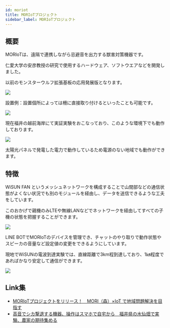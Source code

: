 ```yaml
---
id: moriot
title: MORIoTプロジェクト
sidebar_label: MORIoTプロジェクト
---
```


## 概要

MORIoTは、遠隔で連携しながら忌避音を出力する獣害対策機器です。

仁愛大学の安彦教授の研究で使用するハードウェア、ソフトウエアなどを開発しました。

以前のモンスターウルフ拡張基板の応用発展版となります。

![](/img/docs/moriot/installation.jpg)

設置例：設置個所によっては柵に直接取り付けるといったことも可能です。

![](/img/docs/moriot/example.jpg)

現在福井の越前海岸にて実証実験をおこなっており、このような環境下でも動作しております。

![](/img/docs/moriot/location.jpg)

太陽光パネルで発電した電力で動作しているため電源のない地域でも動作ができます。


## 特徴

WiSUN FAN というメッシュネットワークを構成することで山間部などの通信状態がよくない状況でも別のモジュールを経由し、データを送信できるような工夫をしています。

このおかげで親機のみLTEや無線LANなどでネットワークを経由してすべての子機の状態を把握することができます。

![](/img/docs/moriot/line.png)

LINE BOTでMORIoTのデバイスを管理でき、チャットのやり取りで動作状態やスピーカの音量など設定値の変更をできるようにしています。

現地でWiSUNの電波到達実験では、直線距離で3km程到達しており、1㎞程度であればかなり安定して通信ができます。

![](/img/docs/moriot/reach.jpg)


## Link集

- [MORIoTプロジェクトをリリース！　MORI（森）×IoT で地域問題解決を目指す](https://www.jindai.ac.jp/department/human/communication/topics/004102.html)
- [高音でシカ撃退する機器、操作はスマホで自宅から　福井県の水仙畑で実験、農家の期待集める](https://www.fukuishimbun.co.jp/articles/-/1383031)
